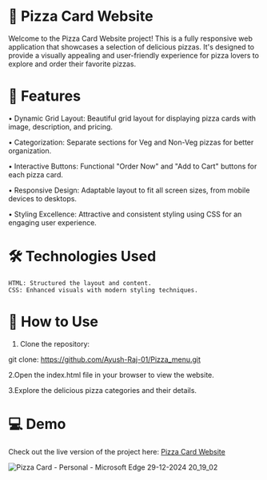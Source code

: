 # 🍕 Pizza Card Website

Welcome to the Pizza Card Website project! This is a fully responsive web application that showcases a selection of delicious pizzas. It's designed to provide a visually appealing and user-friendly experience for pizza lovers to explore and order their favorite pizzas.

# 🌟 Features
   • Dynamic Grid Layout: Beautiful grid layout for displaying pizza cards with image, description, and pricing.
   
   • Categorization: Separate sections for Veg and Non-Veg pizzas for better organization.
   
   • Interactive Buttons: Functional "Order Now" and "Add to Cart" buttons for each pizza card.
   
   • Responsive Design: Adaptable layout to fit all screen sizes, from mobile devices to desktops.
   
   • Styling Excellence: Attractive and consistent styling using CSS for an engaging user experience.

# 🛠️ Technologies Used

    HTML: Structured the layout and content.
    CSS: Enhanced visuals with modern styling techniques.

# 🚀 How to Use

 1. Clone the repository:

   git clone: https://github.com/Ayush-Raj-01/Pizza_menu.git

  2.Open the index.html file in your browser to view the website.
  
  3.Explore the delicious pizza categories and their details.


# 💻 Demo
  
  Check out the live version of the project here: [Pizza Card Website](https://ayush-raj-01.github.io/Pizza_menu/)
  

![Pizza Card - Personal - Microsoft​ Edge 29-12-2024 20_19_02](https://github.com/user-attachments/assets/75fa44b8-ce1b-4fd4-89e7-5c3d2a66362b)
